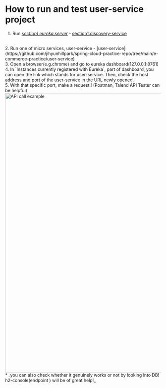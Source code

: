 # How to run and test user-service project


1. Run <u>_section1 eureka server_</u> - [section1.discovery-service](https://github.com/jihyunhillpark/spring-cloud-practice-repo/tree/main/service-discovery/discovery-service)
</br>
2. Run one of micro services, user-service - [user-service](https://github.com/jihyunhillpark/spring-cloud-practice-repo/tree/main/e-commerce-practice/user-service)
</br>
3. Open a browser(e.g.chrome) and go to eureka dashboard(127.0.0.1:8761)
</br>
4. In `Instances currently registered with Eureka`, part of dashboard, you can open the link which stands for user-service. Then, check the host address and port of the user-service in the URL newly opened.  
</br>
5. With that specific port, make a request!! (Postman, Talend API Tester can be helpful)   
   <img width="902" alt="API call example" src="https://github.com/jihyunhillpark/spring-cloud-practice-repo/assets/29705409/d6b34ca1-5c62-4252-adbd-8af620cd0ba1">
   * _you can also check whether it genuinely works or not by looking into DB! h2-console(endpoint ) will be of great help!_